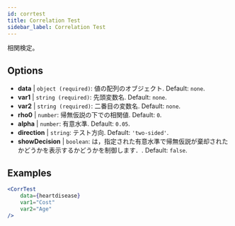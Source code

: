 ```yaml
---
id: corrtest
title: Correlation Test
sidebar_label: Correlation Test
---
```


相関検定。

## Options

* __data__ | `object (required)`: 値の配列のオブジェクト. Default: `none`.
* __var1__ | `string (required)`: 先頭変数名. Default: `none`.
* __var2__ | `string (required)`: 二番目の変数名. Default: `none`.
* __rho0__ | `number`: 帰無仮説の下での相関値. Default: `0`.
* __alpha__ | `number`: 有意水準. Default: `0.05`.
* __direction__ | `string`: テスト方向. Default: `'two-sided'`.
* __showDecision__ | `boolean`: は，指定された有意水準で帰無仮説が棄却されたかどうかを表示するかどうかを制御します．. Default: `false`.


## Examples

```jsx live
<CorrTest
    data={heartdisease} 
    var1="Cost"
    var2="Age"
/>
```
